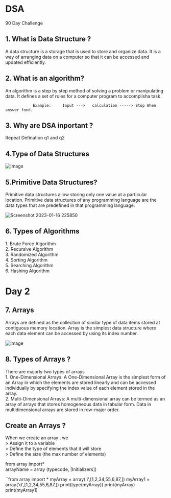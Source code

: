 # DSA
90 Day Challenge

<h2> 1. What is Data Structure ? </h2>
  <p> A data structure is a storage that is used to store and organize data. It is a way of arranging data on a computer so that it can be accessed and updated efficiently. </p>


<h2> 2. What is an algorithm? </h2>
<p> An algorithm is a step by step method of solving a problem or manipulating data. It defines a set of rules for a computer program to accomplisha task. </p>

                Example:     Input --->   calculation -----> Stop When answer fond.

<h2> 3. Why are DSA inportant ? </h2>

<p> Repeat Defination q1 and q2 </p>


<h2> 4.Type of Data Structures </h2>

![image](https://user-images.githubusercontent.com/95286756/212731151-cd18a90b-bb27-48a9-84d8-d961e8465ecb.png)

<h2> 5.Primitive Data Structures? </h2>
<p> Primitive data structures allow storing only one value at a particular location. Primitive data structures of any programming language are the data types that are predefined in that programming language. </p>

![Screenshot 2023-01-16 225850](https://user-images.githubusercontent.com/95286756/212737110-c4967809-821c-4e0f-b8be-4891548eda52.jpg)

<h2> 6. Types of Algorithms </h2>
<p> 
1. Brute Force Algorithm <br>
2. Recursive Algorithm  <br>
3. Randomized Algorithm  <br>
4. Sorting Algorithm  <br>
5. Searching Algorithm <br>
6. Hashing Algorithm <br>

</p>

<h1> Day 2 </h1>
<h2> 7. Arrays </h2>
<p> Arrays are defined as the collection of similar type of data items stored at contiguous memory location. 
  Array is the simplest data structure where each data element can be accessed by using its index number. </p>
  
  ![image](https://user-images.githubusercontent.com/95286756/212951019-92f0d688-c952-43e7-9c87-5f87ed98414e.png)
  
  <h2> 8. Types of Arrays ? </h2>
  <p>  There are majorly two types of arrays  <br>
  1. One-Dimensional Arrays:  A One-Dimensional Array is the simplest form of an Array in which the elements are stored linearly and can be accessed individually by specifying the index value of each element stored in the array.<br>
  2. Multi-Dimensional Arrays: A multi-dimensional array can be termed as an array of arrays that stores homogeneous data in tabular form. Data in multidimensional arrays are stored in row-major order. 
  <p>

<h2>  Create an Arrays ? </h2>
<p> 
  When we create an array , we <br>
> Assign it to a variable  <br>
> Define the type of elements that it will store <br>
> Define the size (the max number of elements)
</p>

from array import* <br>
arrayName = array (typecode, [Initializers])
<p> </p>
``from array import *
myArray = array('i',[1,2,34,55,6,87,])
myArray1 = array('d',[1,2,34,55,6,87,])
print(type(myArray))
print(myArray)
print(myArray1)
